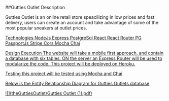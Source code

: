 ##Gutties Outlet Description

Gutties Outlet is an online retail store speacilizing in low prices and fast delivery,
users can create an account and take advantage of some of the most popular sneakers
at outlet prices.

<u>Technologies
NodeJs
Express
PostgreSql
React
React Router
PG
PassportJs
Stripe
Cors
Mocha
Chai

Design Execution
The website will take a mobile first approach, and contain a database with six tables. ON the
server an Express Router will be used to modularize the code. This project will be deployed on
Heroku.

Testing
this project will be tested using Mocha and Chai

Below is the Entity Relationship Diagram for Gutties Outlets database

![](theGuttiesOutlet/Gutties Outlet (1).pdf)
